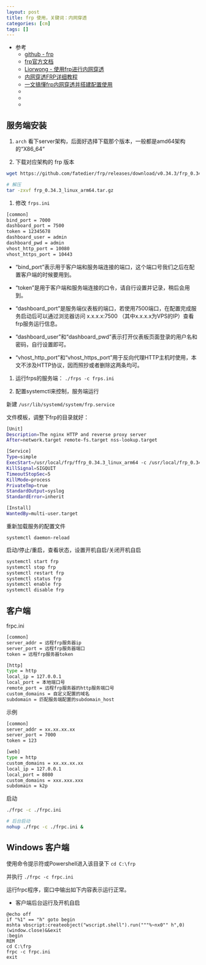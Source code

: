 ```yaml
---
layout: post
title: frp 使用，关键词：内网穿透
categories: [cm]
tags: []
---
```


* 参考
  * [github - frp](https://github.com/fatedier/frp)
  * [frp官方文档](https://gofrp.org/docs/)
  * [Liorwong - 使用frp进行内网穿透](https://sspai.com/post/52523)
  * [内网穿透FRP详细教程](https://www.freebuf.com/articles/network/271719.html)
  * [一文搞懂frp内网穿透并搭建配置使用](https://developer.aliyun.com/article/853534)
  * []()
  * []()
  * []()




## 服务端安装


1. `arch` 看下server架构，后面好选择下载那个版本，一般都是amd64架构的“X86_64“

1. 下载对应架构的 frp 版本
~~~sh
wget https://github.com/fatedier/frp/releases/download/v0.34.3/frp_0.34.3_linux_amd64.tar.gz

# 解压
tar -zxvf frp_0.34.3_linux_arm64.tar.gz
~~~

1. 修改 `frps.ini`
~~~sh
[common]
bind_port = 7000
dashboard_port = 7500
token = 12345678
dashboard_user = admin
dashboard_pwd = admin
vhost_http_port = 10080
vhost_https_port = 10443
~~~

* “bind_port”表示用于客户端和服务端连接的端口，这个端口号我们之后在配置客户端的时候要用到。
* “token”是用于客户端和服务端连接的口令，请自行设置并记录，稍后会用到。

* “dashboard_port”是服务端仪表板的端口，若使用7500端口，在配置完成服务启动后可以通过浏览器访问 x.x.x.x:7500 （其中x.x.x.x为VPS的IP）查看frp服务运行信息。
* “dashboard_user”和“dashboard_pwd”表示打开仪表板页面登录的用户名和密码，自行设置即可。
* “vhost_http_port”和“vhost_https_port”用于反向代理HTTP主机时使用，本文不涉及HTTP协议，因而照抄或者删除这两条均可。

1. 运行frps的服务端： `./frps -c frps.ini`

1. 配置systemctl来控制，服务端运行

新建 `/usr/lib/systemd/system/frp.service`

文件模板，调整下frp的目录就好：
~~~sh
[Unit]
Description=The nginx HTTP and reverse proxy server
After=network.target remote-fs.target nss-lookup.target

[Service]
Type=simple
ExecStart=/usr/local/frp/ffrp_0.34.3_linux_arm64 -c /usr/local/frp_0.34.3_linux_arm64/frps.ini
KillSignal=SIGQUIT
TimeoutStopSec=5
KillMode=process
PrivateTmp=true
StandardOutput=syslog
StandardError=inherit

[Install]
WantedBy=multi-user.target
~~~

重新加载服务的配置文件

`systemctl daemon-reload`

启动/停止/重启，查看状态，设置开机自启/关闭开机自启

~~~sh
systemctl start frp
systemctl stop frp
systemctl restart frp
systemctl status frp
systemctl enable frp
systemctl disable frp
~~~


## 客户端

frpc.ini

~~~sh
[common]
server_addr = 远程frp服务器ip
server_port = 远程frp服务器端口
token = 远程frp服务器token

[http]
type = http
local_ip = 127.0.0.1
local_port = 本地端口号
remote_port = 远程frp服务器的http服务端口号
custom_domains = 自定义配置的域名
subdomain = 匹配服务端配置的subdomain_host
~~~

示例

~~~sh
[common]
server_addr = xx.xx.xx.xx
server_port = 7000
token = 123

[web] 
type = http
custom_domains = xx.xx.xx.xx
local_ip = 127.0.0.1
local_port = 8080
custom_domains = xxx.xxx.xxx
subdomain = k2p
~~~

启动

~~~sh
./frpc -c ./frpc.ini

# 后台启动
nohup ./frpc -c ./frpc.ini &
~~~


## Windows 客户端


使用命令提示符或Powershell进入该目录下 `cd C:\frp`

并执行 `./frpc -c frpc.ini`

运行frpc程序，窗口中输出如下内容表示运行正常。


* 客户端后台运行及开机自启

~~~
@echo off
if "%1" == "h" goto begin
mshta vbscript:createobject("wscript.shell").run("""%~nx0"" h",0)(window.close)&&exit
:begin
REM
cd C:\frp
frpc -c frpc.ini
exit
~~~




















